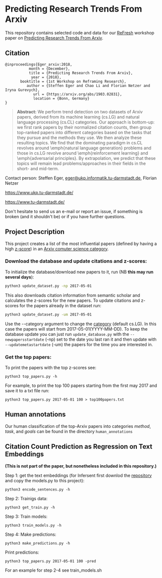 # Predicting Research Trends From Arxiv

This repository contains selected code and data for our [ReFresh](http://refresh.kmi.open.ac.uk/) workshop paper on [Predicting Research Trends From Arxiv](https://arxiv.org/abs/1903.02831).

## Citation

```
@inproceedings{Eger_arxiv:2018,
           month = {December},
           title = {Predicting Research Trends From Arxiv},
            year = {2018},
       booktitle = {1st Workshop on Reframing Research},
          author = {Steffen Eger and Chao Li and Florian Netzer and Iryna Gurevych},
             url = {https://arxiv.org/abs/1903.02831},
             location = {Bonn, Germany}
}
```
> **Abstract:** We perform trend detection on two datasets of Arxiv papers, derived from its machine learning (cs.LG) and natural language processing (cs.CL) categories. Our approach is bottom-up: we first rank papers by their normalized citation counts, then group top-ranked papers into different categories based on the tasks that they pursue and the methods they use. We then analyze these resulting topics. We find that the dominating paradigm in cs.CL revolves around \emph{natural language generation} problems and those in cs.LG revolve around \emph{reinforcement learning} and \emph{adversarial principles}. By extrapolation, we predict that these topics will remain lead problems/approaches in their fields in the short- and mid-term.  

Contact person: Steffen Eger, eger@ukp.informatik.tu-darmstadt.de, Florian Netzer

https://www.ukp.tu-darmstadt.de/

https://www.tu-darmstadt.de/


Don't hesitate to send us an e-mail or report an issue, if something is broken (and it shouldn't be) or if you have further questions. 

## Project Description

This project creates a list of the most influential papers
(defined by having a high [z-score](https://arxiv.org/abs/1310.8220))
in an [Arxiv comuter science category](https://arxiv.org/corr/home).

### Download the database and update citations and z-scores:
To initialize the database/download new papers to it, run (NB **this may run several days**):
```bash
python3 update_dataset.py -np 2017-05-01
```
This also downloads  citation information from semantic scholar and calculates the z-scores for the new papers.
To update citations and z-scores for the papers already in the dataset run:
```bash
python3 update_dataset.py -um 2017-05-01
```

Use the --category argument to change the [category](https://arxiv.org/corr/home) (default cs.LG).
In this case the papers will start from 2017-05-01(YYYY-MM-DD). To keep the database update you can just run `update_database.py`
with the `--newpapersstartdate` (-np) set to the date you last ran it and then update with `--updatemetastartdate` (-um) the papers for the time you are interested in.

### Get the top papers:
To print the papers with the top z-scores see:
```
python3 top_papers.py -h
```
For example, to print the top 100 papers starting from the first may 2017 and save it to a txt file run:
```
python3 top_papers.py 2017-05-01 100 > top100papers.txt
```

## Human annotations
Our human classification of the top-Arxiv papers into categories _method_, _task_, and _goals_ can be found in the directory `human_annotations`

## Citation Count Prediction as Regression on Text Embeddings
**(This is not part of the paper, but nonetheless included in this repository.)**

Step 1: get the text embeddings (for Infersent first downlod the [repository](https://github.com/facebookresearch/InferSent) and copy the models.py to this project):
```
python3 encode_sentences.py -h
```
Step 2: Trainigs data:
```
python3 get_train.py -h
```
Step 3: Train models:
```
python3 train_models.py -h
```
Step 4: Make predictions:
```
python3 make_predictions.py -h
```
Print predictions:
```
python3 top_papers.py 2017-05-01 100 -pred
```
For an example for step 2-4 see train_models.sh
